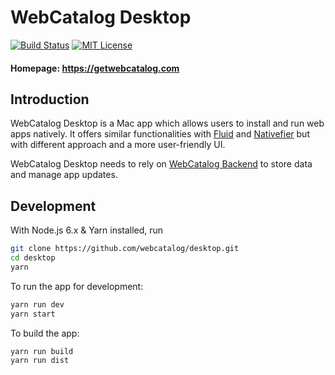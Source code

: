 # WebCatalog Desktop
[![Build Status](https://travis-ci.org/webcatalog/desktop.svg?branch=master)](https://travis-ci.org/webcatalog/desktop)
[![MIT License](http://img.shields.io/:license-mit-blue.svg)](https://github.com/quanglam2807/webcatalog/blob/master/LICENSE)


#### Homepage: https://getwebcatalog.com


## Introduction
WebCatalog Desktop is a Mac app which allows users to install and run web apps natively. It offers similar functionalities with [Fluid](http://fluidapp.com/) and [Nativefier](https://github.com/jiahaog/nativefier) but with different approach and a more user-friendly UI.

WebCatalog Desktop needs to rely on [WebCatalog Backend](https://github.com/webcatalog/backend) to store data and manage app updates.

## Development
With Node.js 6.x & Yarn installed, run

```bash
git clone https://github.com/webcatalog/desktop.git
cd desktop
yarn
```

To run the app for development:
```bash
yarn run dev
yarn start
```

To build the app:
```bash
yarn run build
yarn run dist
```
